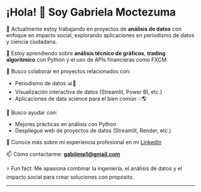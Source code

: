 # ¡Hola! 👋 Soy Gabriela Moctezuma

🔭 Actualmente estoy trabajando en proyectos de **análisis de datos** con enfoque en impacto social, explorando aplicaciones en periodismo de datos y ciencia ciudadana.

🌱 Estoy aprendiendo sobre **análisis técnico de gráficos**, **trading algorítmico** con Python y el uso de APIs financieras como FXCM.

👯 Busco colaborar en proyectos relacionados con:
- Periodismo de datos 📊📰  
- Visualización interactiva de datos (Streamlit, Power BI, etc.)
- Aplicaciones de data science para el bien común 💡🌎

🤝 Busco ayudar con:
- Mejores prácticas en análisis con Python  
- Despliegue web de proyectos de datos (Streamlit, Render, etc.)

📄 Conoce más sobre mi experiencia profesional en mi [LinkedIn](https://www.linkedin.com/in/gabriela-moctezuma/)

📫 Cómo contactarme: **gabiiimp1@gmail.com**

⚡ Fun fact: Me apasiona combinar la ingeniería, el análisis de datos y el impacto social para crear soluciones con propósito.

---
